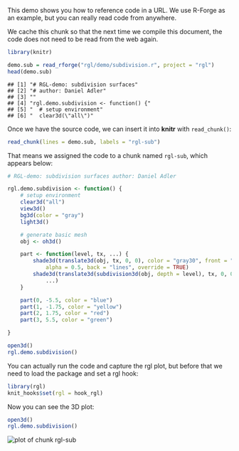 This demo shows you how to reference code in a URL. We use R-Forge as an example, but you can really read code from anywhere.

We cache this chunk so that the next time we compile this document, the code does not need to be read from the web again.

```r
library(knitr)
```

```r
demo.sub = read_rforge("rgl/demo/subdivision.r", project = "rgl")
head(demo.sub)
```

```
## [1] "# RGL-demo: subdivision surfaces"    
## [2] "# author: Daniel Adler"              
## [3] ""                                    
## [4] "rgl.demo.subdivision <- function() {"
## [5] "  # setup environment"               
## [6] "  clear3d(\"all\")"
```

Once we have the source code, we can insert it into **knitr** with `read_chunk()`:


```r
read_chunk(lines = demo.sub, labels = "rgl-sub")
```

That means we assigned the code to a chunk named `rgl-sub`, which appears below:


```r
# RGL-demo: subdivision surfaces author: Daniel Adler

rgl.demo.subdivision <- function() {
    # setup environment
    clear3d("all")
    view3d()
    bg3d(color = "gray")
    light3d()

    # generate basic mesh
    obj <- oh3d()

    part <- function(level, tx, ...) {
        shade3d(translate3d(obj, tx, 0, 0), color = "gray30", front = "lines",
            alpha = 0.5, back = "lines", override = TRUE)
        shade3d(translate3d(subdivision3d(obj, depth = level), tx, 0, 0), override = TRUE,
            ...)
    }

    part(0, -5.5, color = "blue")
    part(1, -1.75, color = "yellow")
    part(2, 1.75, color = "red")
    part(3, 5.5, color = "green")

}

open3d()
rgl.demo.subdivision()
```

You can actually run the code and capture the rgl plot, but before that we need to load the package and set a rgl hook:


```r
library(rgl)
knit_hooks$set(rgl = hook_rgl)
```

Now you can see the 3D plot:


```r
open3d()
rgl.demo.subdivision()
```

![plot of chunk rgl-sub](https://db.yihui.org/knitr-examples/figure/046-read-rforge-rgl-sub-1.png)
